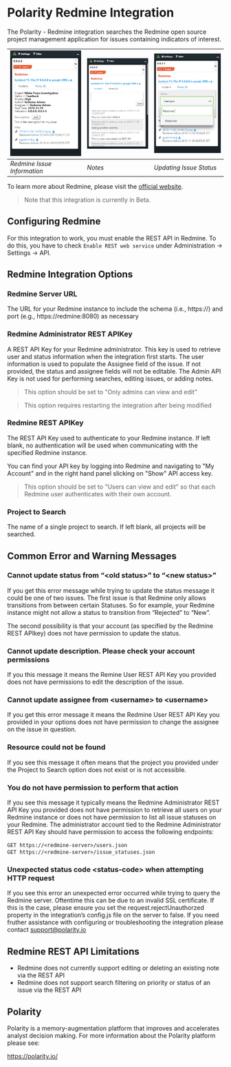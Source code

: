 # Polarity Redmine Integration

The Polarity - Redmine integration searches the Redmine open source project management application for issues containing indicators of interest.

| ![image](images/overlay.png) | ![image](images/notes.png) | ![image](images/status.png)
|---| --- | --- |
|*Redmine Issue Information* | *Notes* | *Updating Issue Status* |

To learn more about Redmine, please visit the [official website](https://www.redmine.org/).

> Note that this integration is currently in Beta.

## Configuring Redmine

For this integration to work, you must enable the REST API in Redmine.  To do this, you have to check `Enable REST web service` under Administration -> Settings -> API.

## Redmine Integration Options

### Redmine Server URL

The URL for your Redmine instance to include the schema (i.e., https://) and port (e.g., https://redmine:8080) as necessary

### Redmine Administrator REST APIKey

A REST API Key for your Redmine administrator. This key is used to retrieve user and status information when the integration first starts. The user information is used to populate the Assignee field of the issue. If not provided, the status and assignee fields will not be editable. The Admin API Key is not used for performing searches, editing issues, or adding notes.

> This option should be set to "Only admins can view and edit"

> This option requires restarting the integration after being modified

### Redmine REST APIKey

The REST API Key used to authenticate to your Redmine instance. If left blank, no authentication will be used when communicating with the specified Redmine instance.

You can find your API key by logging into Redmine and navigating to "My Account" and in the right hand panel slicking on "Show" API access key.

> This option should be set to "Users can view and edit" so that each Redmine user authenticates with their own account.  

### Project to Search

The name of a single project to search. If left blank, all projects will be searched.

## Common Error and Warning Messages

### Cannot update status from “\<old status>” to “\<new status>”

If you get this error message while trying to update the status message it could be one of two issues.  The first issue is that Redmine only allows transitions from between certain Statuses.  So for example, your Redmine instance might not allow a status to transition from “Rejected” to “New”.

 The second possibility is that your account (as specified by the Redmine REST APIkey) does not have permission to update the status.

### Cannot update description. Please check your account permissions

If you this message it means the Remine User REST API Key you provided does not have permissions to edit the description of the issue.

### Cannot update assignee from \<username> to \<username>

If you get this error message it means the Redmine User REST API Key you provided in your options does not have permission to change the assignee on the issue in question.

### Resource could not be found

If you see this message it often means that the project you provided under the Project to Search option does not exist or is not accessible.

### You do not have permission to perform that action

If you see this message it typically means the Redmine Administrator REST API Key you provided does not have permission to retrieve all users on your Redmine instance or does not have permission to list all issue statuses on your Redmine.  The administrator account tied to the Redmine Administrator REST API Key should have permission to access the following endpoints:

```
GET https://<redmine-server>/users.json
GET https://<redmine-server>/issue_statuses.json
```

### Unexpected status code \<status-code> when attempting HTTP request

If you see this error an unexpected error occurred while trying to query the Redmine server.  Oftentime this can be due to an invalid SSL certificate.  If this is the case, please ensure you set the request.rejectUnauthorzed property in the integration’s config.js file on the server to false.  If you need fruther assistance with configuring or troubleshooting the integration please contact support@polarity.io

## Redmine REST API Limitations

- Redmine does not currently support editing or deleting an existing note via the REST API
- Redmine does not support search filtering on priority or status of an issue via the REST API

## Polarity

Polarity is a memory-augmentation platform that improves and accelerates analyst decision making. For more information about the Polarity platform please see:

https://polarity.io/
